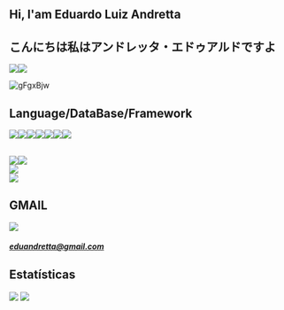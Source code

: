 
## **Hi, I'am Eduardo Luiz Andretta**
## **こんにちは私はアンドレッタ・エドゥアルドですよ**

<a href="https://www.linkedin.com/in/eduardoandretta/"><img src="https://img.shields.io/badge/LinkedIn-0077B5?style=for-the-badge&logo=linkedin&logoColor=white"></a><a href="https://www.reddit.com/user/EduardoAndretta/"><img src="https://img.shields.io/badge/Reddit-FF4500?style=for-the-badge&logo=reddit&logoColor=white"></a>


![gFgxBjw](https://user-images.githubusercontent.com/82424514/137611082-5b565693-c198-4884-a964-04e2e9a9292c.gif)

## **Language/DataBase/Framework**

<img src="https://img.shields.io/badge/JavaScript-323330?style=for-the-badge&logo=javascript&logoColor=F7DF1E"><img src="https://img.shields.io/badge/HTML5-E34F26?style=for-the-badge&logo=html5&logoColor=white"><img src="https://img.shields.io/badge/CSS3-1572B6?style=for-the-badge&logo=css3&logoColor=white"><img src="https://img.shields.io/badge/Python-3776AB?style=for-the-badge&logo=python&logoColor=white"><img src="https://img.shields.io/badge/C%23-239120?style=for-the-badge&logo=c-sharp&logoColor=white"><img src="https://img.shields.io/badge/Java-ED8B00?style=for-the-badge&logo=java&logoColor=white"><img src="https://img.shields.io/badge/PHP-777BB4?style=for-the-badge&logo=php&logoColor=white">                                                                      

<br>
<img src="https://img.shields.io/badge/React_Native-20232A?style=for-the-badge&logo=react&logoColor=61DAFB"><img src="https://img.shields.io/badge/React-20232A?style=for-the-badge&logo=react&logoColor=61DAFB">
<br>

<img src="https://img.shields.io/badge/MySQL-00000F?style=for-the-badge&logo=mysql&logoColor=white">

<br>

<img src="https://img.shields.io/badge/Xamarin-3498DB?style=for-the-badge&logo=xamarin&logoColor=white">


## **GMAIL**

<img src="https://img.shields.io/badge/Gmail-D14836?style=for-the-badge&logo=gmail&logoColor=white"><h5>eduandretta@gmail.com</h5>

## **Estatísticas**

<img align="center" src="https://github-readme-stats.vercel.app/api/top-langs/?username=EduardoAndretta&theme=tokyonight&hide_langs_below=1" />
<img  align="center" src="https://github-readme-stats.vercel.app/api?username=EduardoAndretta&show_icons=true&theme=tokyonight&hide_langs_below=1"/>




